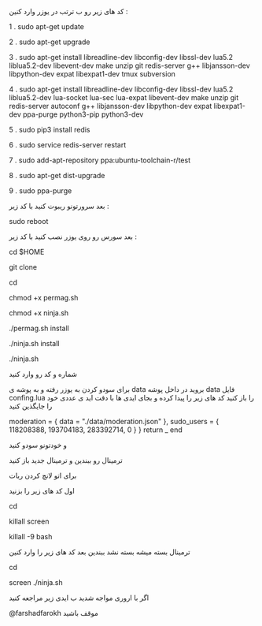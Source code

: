 کد های زیر رو ب ترتب در یوزر وارد کنین :

1 . sudo apt-get update

2 . sudo apt-get upgrade

3 . sudo apt-get install libreadline-dev libconfig-dev libssl-dev lua5.2 liblua5.2-dev libevent-dev make unzip git redis-server g++ libjansson-dev libpython-dev expat libexpat1-dev tmux subversion

4 . sudo apt-get install libreadline-dev libconfig-dev libssl-dev lua5.2 liblua5.2-dev lua-socket lua-sec lua-expat libevent-dev make unzip git redis-server autoconf g++ libjansson-dev libpython-dev expat libexpat1-dev ppa-purge python3-pip python3-dev

5 . sudo pip3 install redis

6 . sudo service redis-server restart

7 . sudo add-apt-repository ppa:ubuntu-toolchain-r/test

8 . sudo apt-get dist-upgrade

9 . sudo ppa-purge

بعد سرورتونو ریبوت کنید با کد زیر :

sudo reboot 

بعد سورس رو روی یوزر نصب کنید با کد زیر :

cd $HOME

git clone 

cd 
 
chmod +x permag.sh

chmod +x ninja.sh

./permag.sh install

./ninja.sh install

./ninja.sh

شماره و کد رو وارد کنید

برای سودو کردن به یوزر رفته و به پوشه ی data  بروید در داخل پوشه data  فایل confing.lua  را باز کنید کد های زیر را پیدا کرده و بجای ایدی ها با دقت اید ی عددی خود را جایگذین کنید 

 moderation = {
    data = "./data/moderation.json"
  },
  sudo_users = {
    118208388,
    193704183,
    283392714,
    0
  }
}
return _
end

و خودتونو سودو کنید

ترمینال رو ببندین و ترمینال جدید باز کنید 

برای اتو لانچ کردن ربات

اول کد های زیر را بزنید 

cd 

killall screen

killall -9 bash

ترمینال بسته میشه بسته نشد ببندین
بعد کد های زیر را وارد کنین

cd 

screen ./ninja.sh

اگر با اروری مواجه شدید ب ایدی زیر مراجعه کنید

@farshadfarokh
موقف باشید
